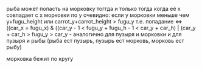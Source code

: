 рыба может попасть на морковку тоггда и только тогда когда её х совпадает с х морковки
по у очевидно: если у морковки меньше чем у+fugu_height или carrot_y+carrot_height > fugu_y
т.е. попадание <=> ((car_x = fugu_x) & 
((car_y - 1 < fugu_y + fugu_h - 1 < car_y + car_h) 
| (car_y + car_h > fugu_y > car_y - 
аналогично для пузыря и морковки и для пузыря и рыбы 
(рыба ест пузырь, пузырь ест морковь, морковь ест рыбу)

морковка бежит по кругу